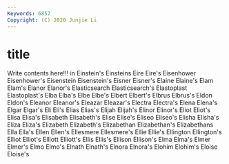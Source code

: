 ```yaml
---
Keywords: 6857
Copyright: (C) 2020 Junjie Li
---
```


# title

Write contents here!!!
in 
Einstein's 
Einsteins 
Eire 
Eire's 
Eisenhower 
Eisenhower's 
Eisenstein 
Eisenstein's 
Eisner
Eisner's 
Elaine 
Elaine's 
Elam 
Elam's 
Elanor 
Elanor's 
Elasticsearch 
Elasticsearch's 
Elastoplast
Elastoplast's 
Elba 
Elba's 
Elbe 
Elbe's 
Elbert 
Elbert's 
Elbrus 
Elbrus's 
Eldon
Eldon's 
Eleanor 
Eleanor's 
Eleazar 
Eleazar's 
Electra 
Electra's 
Elena 
Elena's 
Elgar
Elgar's 
Eli 
Eli's 
Elias 
Elias's 
Elijah 
Elijah's 
Elinor 
Elinor's 
Eliot
Eliot's 
Elisa 
Elisa's 
Elisabeth 
Elisabeth's 
Elise 
Elise's 
Eliseo 
Eliseo's 
Elisha
Elisha's 
Eliza 
Eliza's 
Elizabeth 
Elizabeth's 
Elizabethan 
Elizabethan's 
Elizabethans 
Ella 
Ella's
Ellen 
Ellen's 
Ellesmere 
Ellesmere's 
Ellie 
Ellie's 
Ellington 
Ellington's 
Elliot 
Elliot's
Elliott 
Elliott's 
Ellis 
Ellis's 
Ellison 
Ellison's 
Elma 
Elma's 
Elmer 
Elmer's
Elmo 
Elmo's 
Elnath 
Elnath's 
Elnora 
Elnora's 
Elohim 
Elohim's 
Eloise 
Eloise's
